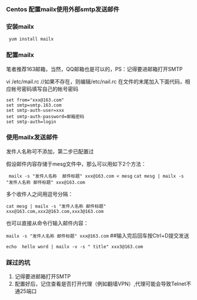 ### Centos 配置mailx使用外部smtp发送邮件

### 安装mailx
` yum install mailx`

### 配置mailx

笔者推荐163邮箱，当然，QQ邮箱也是可以的，PS：记得要进邮箱打开SMTP

vi /etc/mail.rc  //如果不存在，则编辑/etc/nail.rc
在文件的末尾加入下面代码，相应帐号密码填写自己的帐号密码
```
set from="xxx@163.com"
set smtp=smtp.163.com
set smtp-auth-user=xxx
set smtp-auth-password=邮箱密码
set smtp-auth=login
```

### 使用mailx发送邮件

发件人名称可不添加，第二步已配置过

假设邮件内容存储于mesg文件中，那么可以用如下2个方法：

` mailx -s "发件人名称  邮件标题" xxx@163.com < mesg`
`cat mesg | mailx -s "发件人名称 邮件标题" xxx@163.com`

多个收件人之间用逗号分隔：

`cat mesg | mailx -s "发件人名称 邮件标题" xxx@163.com,xxx2@163.com,xxx3@163.com`

也可以直接从命令行输入邮件内容：

`mailx -s "发件人名称 邮件标题" xxx@163.com`         ##输入完后回车按Ctrl+D提交发送

`echo  hello word | mailx -v -s " title" xxx3@163.com`

### 踩过的坑

1. 记得要进邮箱打开SMTP
2. 配置好后，记住查看是否打开代理（例如翻墙VPN）,代理可能会导致Telnet不通25端口